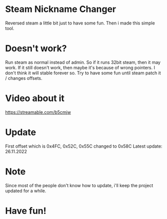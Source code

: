 # Steam Nickname Changer
Reversed steam a little bit just to have some fun. Then i made this simple tool.

# Doesn't work?
Run steam as normal instead of admin. So if it runs 32bit steam, then it may work. If it still doesn't work, then maybe it's because of wrong pointers. I don't think it will stable forever so. Try to have some fun until steam patch it / changes offsets.

# Video about it
https://streamable.com/b5cmjw

# Update
First offset which is 0x4FC, 0x52C, 0x55C changed to 0x58C
Latest update: 26.11.2022

# Note
Since most of the people don't know how to update, i'll keep the project updated for a while.

# Have fun!
